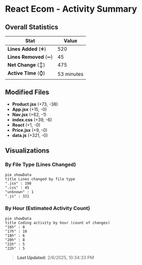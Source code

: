 # React Ecom - Activity Summary 

## Overall Statistics

| Stat                   | Value                                                             |
| ---------------------- | ----------------------------------------------------------------- |
| **Lines Added** (➕)   | 520                                          |
| **Lines Removed** (➖) | 45                                        |
| **Net Change** (↕)    | 475                |
| **Active Time** (⌚)   | 53 minutes |


## Modified Files
- **Product.jsx** (+73, -38)
- **App.jsx** (+15, -0)
- **Nav.jsx** (+62, -1)
- **index.css** (+39, -6)
- **React** (+1, -0)
- **Price.jsx** (+9, -0)
- **data.js** (+321, -0)

## Visualizations

### By File Type (Lines Changed)

```mermaid
pie showData
title Lines changed by file type
".jsx" : 198
".css" : 45
"unknown" : 1
".js" : 321
```

### By Hour (Estimated Activity Count)

```mermaid
pie showData
title Coding activity by hour (count of changes)
"16h" : 8
"17h" : 10
"18h" : 6
"20h" : 8
"21h" : 5
"22h" : 5
```


> **Last Updated:** 2/6/2025, 10:34:33 PM